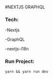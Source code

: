 #NEXTJS GRAPHQL

### Tech:
-Nextjs

-GraphQL

-nextjs-i18n


### Run Project:

`yarn && yarn run dev`